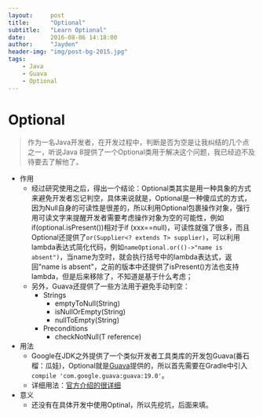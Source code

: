 ```yaml
---
layout:     post
title:      "Optional"
subtitle:   "Learn Optional"
date:       2016-08-06 14:18:00
author:     "Jayden"
header-img: "img/post-bg-2015.jpg"
tags:
    - Java
	- Guava
	- Optional
---
```


# Optional

>   作为一名Java开发者，在开发过程中，判断是否为空是让我纠结的几个点之一，听说Java 8提供了一个Optional类用于解决这个问题，我已经迫不及待要去了解他了。

- 作用
    - 经过研究使用之后，得出一个结论：Optional类其实是用一种具象的方式来避免开发者忘记判空，具体来说就是，Optional是一种傻瓜式的方式，因为Null自身的可读性是很差的，所以利用Optional包裹操作对象，强行用可读文字来提醒开发者需要考虑操作对象为空的可能性，例如if(optional.isPresent())相对于if (xxx==null)，可读性就强了很多，而且Optional还提供了`or(Supplier<? extends T> supplier)`，可以利用lambda表达式简化代码，例如`nameOptional.or(()->"name is absent")`，当name为空时，就会执行括号中的lambda表达式，返回"name is absent"，之前的版本中还提供了isPresent()方法也支持lambda，但是后来移除了，不知道是基于什么考虑；
    - 另外，Guava还提供了一些方法用于避免手动判空：
        - Strings
            - emptyToNull(String) 
            - isNullOrEmpty(String)
            - nullToEmpty(String)
        - Preconditions
            - checkNotNull(T reference) 
- 用法
  - Google在JDK之外提供了一个类似开发者工具类库的开发包Guava(番石榴：瓜娃)，Optional就是[Guava](https://github.com/google/guava)提供的，所以首先需要在Gradle中引入`compile 'com.google.guava:guava:19.0'`。
  - 详细用法：[官方介绍的很详细](https://github.com/google/guava/wiki/UsingAndAvoidingNullExplained#optional)
- 意义
    - 还没有在具体开发中使用Optinal，所以先挖坑，后面来填。   